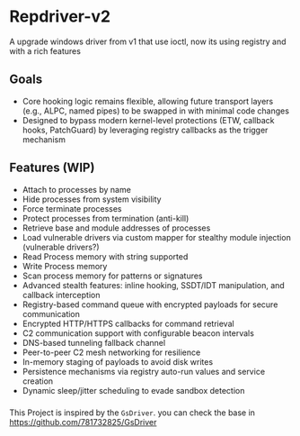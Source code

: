 # Repdriver-v2

A upgrade windows driver from v1 that use ioctl, now its using registry and with a rich features

## Goals
- Core hooking logic remains flexible, allowing future transport layers (e.g., ALPC, named pipes) to be swapped in with minimal code changes
- Designed to bypass modern kernel-level protections (ETW, callback hooks, PatchGuard) by leveraging registry callbacks as the trigger mechanism

## Features (WIP)
- Attach to processes by name
- Hide processes from system visibility
- Force terminate processes
- Protect processes from termination (anti-kill)
- Retrieve base and module addresses of processes
- Load vulnerable drivers via custom mapper for stealthy module injection (vulnerable drivers?)
- Read Process memory with string supported
- Write Process memory
- Scan process memory for patterns or signatures
- Advanced stealth features: inline hooking, SSDT/IDT manipulation, and callback interception
- Registry-based command queue with encrypted payloads for secure communication
- Encrypted HTTP/HTTPS callbacks for command retrieval
- C2 communication support with configurable beacon intervals
- DNS-based tunneling fallback channel
- Peer-to-peer C2 mesh networking for resilience
- In-memory staging of payloads to avoid disk writes
- Persistence mechanisms via registry auto-run values and service creation
- Dynamic sleep/jitter scheduling to evade sandbox detection

### 
This Project is inspired by the `GsDriver`. you can check the base in https://github.com/781732825/GsDriver